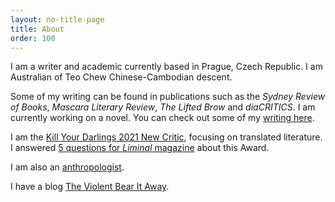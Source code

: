 ```yaml
---
layout: no-title-page
title: About
order: 100
---
```


I am a writer and academic currently based in Prague, Czech Republic. I am Australian of Teo Chew Chinese-Cambodian descent.

Some of my writing can be found in publications such as the _Sydney Review of Books_, _Mascara Literary Review_, _The&nbsp;Lifted Brow_ and _diaCRITICS_. I am currently working on a novel. You can check out some of my [writing here](writings).

I am the [Kill Your Darlings 2021 New Critic](https://www.killyourdarlings.com.au/2020/12/announcing-kyds-2021-new-critic-may-ngo/), focusing on translated literature. I answered [5 questions for _Liminal_ magazine](https://www.liminalmag.com/5-questions/may-ngo) about this Award.

I am also an [anthropologist](<http://www.orient.cas.cz/kontakty/pracovnici/ngo.html>).

I have a blog [The Violent Bear It Away](https://theviolentbearitaway1.wordpress.com).



